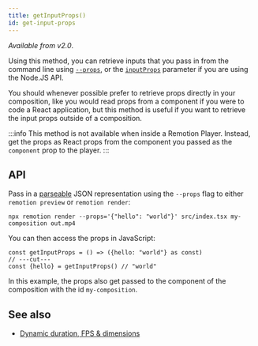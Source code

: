 ```yaml
---
title: getInputProps()
id: get-input-props
---
```


_Available from v2.0_.

Using this method, you can retrieve inputs that you pass in from the command line using [`--props`](/docs/cli), or the [`inputProps`](/docs/ssr#render-a-video-programmatically) parameter if you are using the Node.JS API.

You should whenever possible prefer to retrieve props directly in your composition, like you would read props from a component if you were to code a React application, but this method is useful if you want to retrieve the input props outside of a composition.

:::info
This method is not available when inside a Remotion Player. Instead, get the props as React props from the component you passed as the `component` prop to the player.
:::

## API

Pass in a [parseable](/docs/cli) JSON representation using the `--props` flag to either `remotion preview` or `remotion render`:

```console
npx remotion render --props='{"hello": "world"}' src/index.tsx my-composition out.mp4
```

You can then access the props in JavaScript:

```tsx twoslash
const getInputProps = () => ({hello: "world"} as const)
// ---cut---
const {hello} = getInputProps() // "world"
```

In this example, the props also get passed to the component of the composition with the id `my-composition`.

## See also

- [Dynamic duration, FPS & dimensions](dynamic-metadata)
